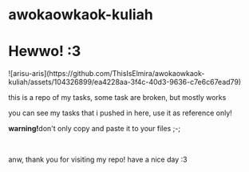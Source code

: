 # awokaowkaok-kuliah
<h1>Hewwo! :3</h1>
![arisu-aris](https://github.com/ThisIsElmira/awokaowkaok-kuliah/assets/104326899/ea4228aa-3f4c-40d3-9636-c7e6c67ead79)

<p>this is a repo of my tasks, some task are broken, but mostly works</p>
<p>you can see my tasks that i pushed in here, use it as reference only!</p>
<p><b>warning!</b>don't only copy and paste it to your files ;-;</p>
<br>
<p>anw, thank you for visiting my repo! have a nice day :3</p>
